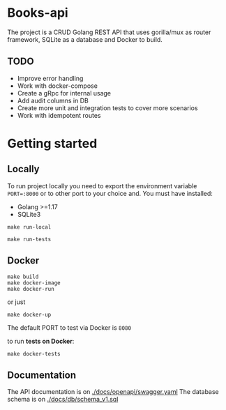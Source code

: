 # Books-api

The project is a CRUD Golang REST API that uses gorilla/mux as router framework, SQLite as a database and Docker to build.

## TODO

- Improve error handling
- Work with docker-compose
- Create a gRpc for internal usage
- Add audit columns in DB
- Create more unit and integration tests to cover more scenarios
- Work with idempotent routes

# Getting started

## Locally

To run project locally you need to export the environment variable `PORT=:8000` or to other port to your choice and. 
You must have installed:

- Golang >=1.17
- SQLite3

```shell
make run-local
```

```shell
make run-tests
```

## Docker

```shell
make build
make docker-image
make docker-run
```

or just

```shell
make docker-up
```

The default PORT to test via Docker is `8080`

to run **tests on Docker**:

```shell
make docker-tests
```

## Documentation

The API documentation is on [./docs/openapi/swagger.yaml](https://github.com/Fuerback/books-api/blob/main/docs/openapi/swagger.yaml)
The database schema is on [./docs/db/schema_v1.sql](https://github.com/Fuerback/books-api/blob/main/docs/db/schema_v1.sql)